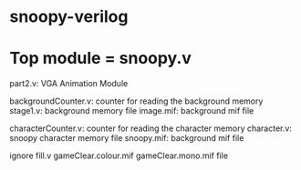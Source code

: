 # snoopy-verilog

# Top module = snoopy.v
part2.v: VGA Animation Module

backgroundCounter.v: counter for reading the background memory
stage1.v: background memory file
image.mif: background mif file

characterCounter.v: counter for reading the character memory
character.v: snoopy character memory file
snoopy.mif: background mif file

ignore fill.v
gameClear.colour.mif
gameClear.mono.mif file
